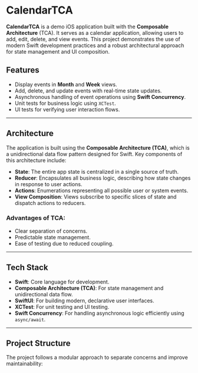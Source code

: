 # CalendarTCA

**CalendarTCA** is a demo iOS application built with the **Composable Architecture** (TCA). It serves as a calendar application, allowing users to add, edit, delete, and view events. This project demonstrates the use of modern Swift development practices and a robust architectural approach for state management and UI composition.

## Features

- Display events in **Month** and **Week** views.
- Add, delete, and update events with real-time state updates.
- Asynchronous handling of event operations using **Swift Concurrency**.
- Unit tests for business logic using `XCTest`.
- UI tests for verifying user interaction flows.

---

## Architecture

The application is built using the **Composable Architecture (TCA)**, which is a unidirectional data flow pattern designed for Swift. Key components of this architecture include:

- **State**: The entire app state is centralized in a single source of truth.
- **Reducer**: Encapsulates all business logic, describing how state changes in response to user actions.
- **Actions**: Enumerations representing all possible user or system events.
- **View Composition**: Views subscribe to specific slices of state and dispatch actions to reducers.

### Advantages of TCA:
- Clear separation of concerns.
- Predictable state management.
- Ease of testing due to reduced coupling.

---

## Tech Stack

- **Swift**: Core language for development.
- **Composable Architecture (TCA)**: For state management and unidirectional data flow.
- **SwiftUI**: For building modern, declarative user interfaces.
- **XCTest**: For unit testing and UI testing.
- **Swift Concurrency**: For handling asynchronous logic efficiently using `async/await`.

---

## Project Structure

The project follows a modular approach to separate concerns and improve maintainability:


